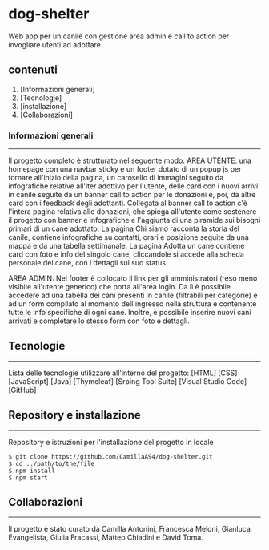 # dog-shelter
Web app per un canile con gestione area admin e call to action per invogliare utenti ad adottare
## contenuti
1. [Informazioni generali]
2. [Tecnologie]
3. [installazione]
4. [Collaborazioni]

### Informazioni generali
***
Il progetto completo è strutturato nel seguente modo:
AREA UTENTE: una homepage con una navbar sticky e un footer dotato di un popup js per tornare all'inizio della pagina, un carosello di immagini seguito da infografiche relative all'iter adottivo per l'utente, delle card con i nuovi arrivi in canile seguite da un banner call to action per le donazioni e, poi, da altre card con i feedback degli adottanti.
Collegata al banner call to action c'è l'intera pagina relativa alle donazioni, che spiega all'utente come sostenere il progetto con banner e infografiche e l'aggiunta di una piramide sui bisogni primari di un cane adottato.
La pagina Chi siamo racconta la storia del canile, contiene infografiche su contatti, orari e posizione seguite da una mappa e da una tabella settimanale.
La pagina Adotta un cane contiene card con foto e info del singolo cane, cliccandole si accede alla scheda personale del cane, con i dettagli sul suo status.

AREA ADMIN: Nel footer è collocato il link per gli amministratori (reso meno visibile all'utente generico) che porta all'area login. Da lì è possibile accedere ad una tabella dei cani presenti in canile (filtrabili per categorie) e ad un form compilato al momento dell'ingresso nella struttura e contenente tutte le info specifiche di ogni cane. Inoltre, è possibile inserire nuovi cani arrivati e completare lo stesso form con foto e dettagli.  


## Tecnologie
***
Lista delle tecnologie utilizzare all'interno del progetto:
 [HTML]
 [CSS]
 [JavaScript]
 [Java]
 [Thymeleaf]
 [Srping Tool Suite]
 [Visual Studio Code]
 [GitHub]
 

## Repository e installazione
***

Repository e istruzioni per l'installazione del progetto in locale

```
$ git clone https://github.com/CamillaA94/dog-shelter.git
$ cd ../path/to/the/file
$ npm install
$ npm start
```


## Collaborazioni
***
Il progetto è stato curato da Camilla Antonini, Francesca Meloni, Gianluca Evangelista, Giulia Fracassi, Matteo Chiadini e David Toma. 

